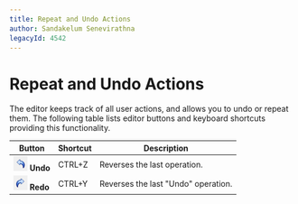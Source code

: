 ```yaml
---
title: Repeat and Undo Actions
author: Sandakelum Senevirathna
legacyId: 4542
---
```

# Repeat and Undo Actions
The editor keeps track of all user actions, and allows you to undo or repeat them. The following table lists editor buttons and keyboard shortcuts providing this functionality.

| Button | Shortcut | Description |
|---|---|---|
| ![ASPxHtmlEditor-Buttons-UndoButton](../../../images/img9162.png) **Undo** | CTRL+Z | Reverses the last operation. |
| ![ASPxHtmlEditor-Buttons-RedoButton](../../../images/img9163.png) **Redo** | CTRL+Y | Reverses the last "Undo" operation. |